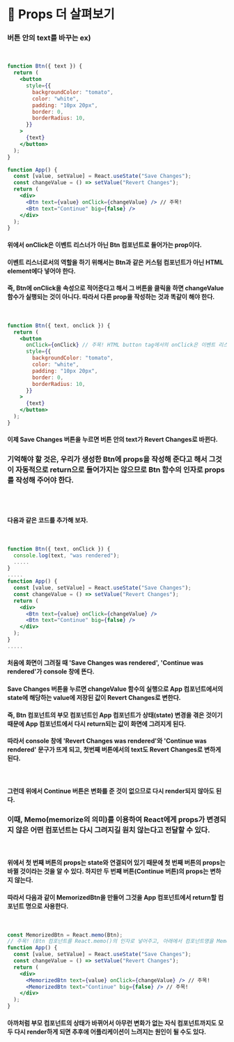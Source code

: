 # <b>📌 Props 더 살펴보기</b>

### 버튼 안의 text를 바꾸는 ex)

<br>

```jsx
function Btn({ text }) {
  return (
    <button
      style={{
        backgroundColor: "tomato",
        color: "white",
        padding: "10px 20px",
        border: 0,
        borderRadius: 10,
      }}
    >
      {text}
    </button>
  );
}

function App() {
  const [value, setValue] = React.useState("Save Changes");
  const changeValue = () => setValue("Revert Changes");
  return (
    <div>
      <Btn text={value} onClick={changeValue} /> // 주목!
      <Btn text="Continue" big={false} />
    </div>
  );
}
```

#### 위에서 onClick은 이벤트 리스너가 아닌 Btn 컴포넌트로 들어가는 prop이다.

#### 이벤트 리스너로서의 역할을 하기 위해서는 Btn과 같은 커스텀 컴포넌트가 아닌 HTML element에다 넣어야 한다.

#### 즉, Btn에 onClick을 속성으로 적어준다고 해서 그 버튼을 클릭을 하면 changeValue 함수가 실행되는 것이 아니다. 따라서 다른 prop을 작성하는 것과 똑같이 해야 한다.

<br>

```jsx
function Btn({ text, onclick }) {
  return (
    <button
      onClick={onClick} // 주목! HTML button tag에서의 onClick은 이벤트 리스너이다. 옆에 실행될 함수 onClick에는 Btn 컴포넌트에 prop으로 들어간 onClick의 값인 changeValue 함수가 들어간다.
      style={{
        backgroundColor: "tomato",
        color: "white",
        padding: "10px 20px",
        border: 0,
        borderRadius: 10,
      }}
    >
      {text}
    </button>
  );
}
```

#### 이제 Save Changes 버튼을 누르면 버튼 안의 text가 Revert Changes로 바뀐다.

### **기억해야 할 것은, 우리가 생성한 Btn에 props을 작성해 준다고 해서 그것이 자동적으로 return으로 들어가지는 않으므로 Btn 함수의 인자로 props를 작성해 주어야 한다.**

<br><br>

#### 다음과 같은 코드를 추가해 보자.

<br>

```jsx
function Btn({ text, onClick }) {
  console.log(text, "was rendered");
  .....
}
.....
function App() {
  const [value, setValue] = React.useState("Save Changes");
  const changeValue = () => setValue("Revert Changes");
  return (
    <div>
      <Btn text={value} onClick={changeValue} />
      <Btn text="Continue" big={false} />
    </div>
  );
}
.....
```

#### 처음에 화면이 그려질 때 'Save Changes was rendered', 'Continue was rendered'가 console 창에 뜬다.

#### Save Changes 버튼을 누르면 changeValue 함수의 실행으로 App 컴포넌트에서의 state에 해당하는 value에 저장된 값이 Revert Changes로 변한다.

#### **즉, Btn 컴포넌트의 부모 컴포넌트인 App 컴포넌트가 상태(state) 변경을 겪은 것이기 때문에 App 컴포넌트에서 다시 return되는 값이 화면에 그려지게 된다.**

#### 따라서 console 창에 'Revert Changes was rendered'와 'Continue was rendered' 문구가 뜨게 되고, 첫번째 버튼에서의 text도 Revert Changes로 변하게 된다.

<br>

#### 그런데 위에서 Continue 버튼은 변화를 준 것이 없으므로 다시 render되지 않아도 된다.

### <b> 이때, Memo(memorize의 의미)를 이용하여 React에게 props가 변경되지 않은 어떤 컴포넌트는 다시 그려지길 원치 않는다고 전달할 수 있다.</b>

<br>

#### 위에서 첫 번째 버튼의 props는 state와 연결되어 있기 때문에 첫 번째 버튼의 props는 바뀔 것이라는 것을 알 수 있다. 하지만 두 번째 버튼(Continue 버튼)의 props는 변하지 않는다.

#### 따라서 다음과 같이 MemorizedBtn을 만들어 그것을 App 컴포넌트에서 return할 컴포넌트 명으로 사용한다.

<br>

```jsx
const MemorizedBtn = React.memo(Btn);
// 주목! (Btn 컴포넌트를 React.memo()의 인자로 넣어주고, 아래에서 컴포넌트명을 MemorizedBtn으로 사용함으로써 props의 변화가 없는 컴포넌트는 다시 렌더링하지 않게 하였다.)
function App() {
  const [value, setValue] = React.useState("Save Changes");
  const changeValue = () => setValue("Revert Changes");
  return (
    <div>
      <MemorizedBtn text={value} onClick={changeValue} /> // 주목!
      <MemorizedBtn text="Continue" big={false} /> // 주목!
    </div>
  );
}
```

#### 아까처럼 부모 컴포넌트의 상태가 바뀌어서 아무런 변화가 없는 자식 컴포넌트까지도 모두 다시 render하게 되면 추후에 어플리케이션이 느려지는 원인이 될 수도 있다.
